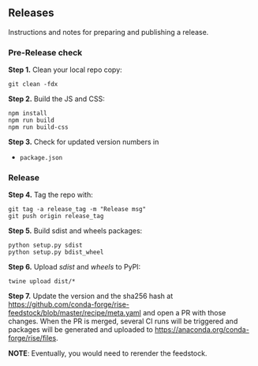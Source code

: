 ## Releases

Instructions and notes for preparing and publishing a release.

### Pre-Release check

**Step 1.** Clean your local repo copy:

    git clean -fdx

**Step 2.** Build the JS and CSS:

    npm install
    npm run build
    npm run build-css

**Step 3.** Check for updated version numbers in

* `package.json`

### Release

**Step 4.** Tag the repo with:

    git tag -a release_tag -m "Release msg"
    git push origin release_tag

**Step 5.** Build sdist and wheels packages:

    python setup.py sdist
    python setup.py bdist_wheel

**Step 6.** Upload *sdist* and *wheels* to PyPI:

    twine upload dist/*

**Step 7.** Update the version and the sha256 hash at
<https://github.com/conda-forge/rise-feedstock/blob/master/recipe/meta.yaml>
and open a PR with those changes. When the PR is merged, several CI runs will
be triggered and packages will be generated and uploaded to
<https://anaconda.org/conda-forge/rise/files>.

**NOTE**: Eventually, you would need to rerender the feedstock.